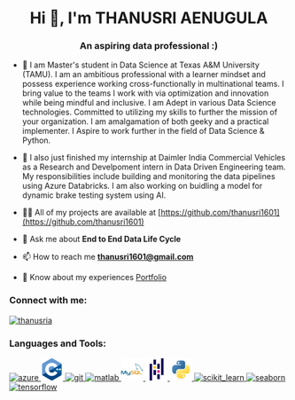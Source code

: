 <h1 align="center">Hi 👋, I'm THANUSRI AENUGULA</h1>
<h3 align="center">An aspiring data professional :)</h3>

- 🔭 I am Master's student in Data Science at Texas A&M University (TAMU). I am an ambitious professional with a learner mindset and possess experience working cross-functionally in multinational teams. I bring value to the teams I work with via optimization and innovation while being mindful and inclusive. I am Adept in various Data Science technologies. Committed to utilizing my skills to further the mission of your organization. I am amalgamation of both geeky and a practical implementer. I Aspire to work further in the field of Data Science & Python.

- 🌱 I also just finished my internship at Daimler India Commercial Vehicles as a Research and Develpoment intern in Data Driven Engineering team. My responsibilities include building and monitoring the data pipelines using Azure Databricks. I am also working on buidling a model for dynamic brake testing system using AI. 

- 👨‍💻 All of my projects are available at [https://github.com/thanusri1601](https://github.com/thanusri1601)

- 💬 Ask me about **End to End Data Life Cycle**

- 📫 How to reach me **thanusri1601@gmail.com**

- 📄 Know about my experiences [Portfolio]((https://thanusri1601.github.io/portfolio/))

<h3 align="left">Connect with me:</h3>
<p align="left">
<a href="https://linkedin.com/in/thanusria" target="blank"><img align="center" src="https://raw.githubusercontent.com/rahuldkjain/github-profile-readme-generator/master/src/images/icons/Social/linked-in-alt.svg" alt="thanusria" height="30" width="40" /></a>
</p>

<h3 align="left">Languages and Tools:</h3>
<p align="left"> <a href="https://azure.microsoft.com/en-in/" target="_blank" rel="noreferrer"> <img src="https://www.vectorlogo.zone/logos/microsoft_azure/microsoft_azure-icon.svg" alt="azure" width="40" height="40"/> </a> <a href="https://www.w3schools.com/cpp/" target="_blank" rel="noreferrer"> <img src="https://raw.githubusercontent.com/devicons/devicon/master/icons/cplusplus/cplusplus-original.svg" alt="cplusplus" width="40" height="40"/> </a> <a href="https://git-scm.com/" target="_blank" rel="noreferrer"> <img src="https://www.vectorlogo.zone/logos/git-scm/git-scm-icon.svg" alt="git" width="40" height="40"/> </a> <a href="https://www.mathworks.com/" target="_blank" rel="noreferrer"> <img src="https://upload.wikimedia.org/wikipedia/commons/2/21/Matlab_Logo.png" alt="matlab" width="40" height="40"/> </a> <a href="https://www.mysql.com/" target="_blank" rel="noreferrer"> <img src="https://raw.githubusercontent.com/devicons/devicon/master/icons/mysql/mysql-original-wordmark.svg" alt="mysql" width="40" height="40"/> </a> <a href="https://pandas.pydata.org/" target="_blank" rel="noreferrer"> <img src="https://raw.githubusercontent.com/devicons/devicon/2ae2a900d2f041da66e950e4d48052658d850630/icons/pandas/pandas-original.svg" alt="pandas" width="40" height="40"/> </a> <a href="https://www.python.org" target="_blank" rel="noreferrer"> <img src="https://raw.githubusercontent.com/devicons/devicon/master/icons/python/python-original.svg" alt="python" width="40" height="40"/> </a> <a href="https://scikit-learn.org/" target="_blank" rel="noreferrer"> <img src="https://upload.wikimedia.org/wikipedia/commons/0/05/Scikit_learn_logo_small.svg" alt="scikit_learn" width="40" height="40"/> </a> <a href="https://seaborn.pydata.org/" target="_blank" rel="noreferrer"> <img src="https://seaborn.pydata.org/_images/logo-mark-lightbg.svg" alt="seaborn" width="40" height="40"/> </a> <a href="https://www.tensorflow.org" target="_blank" rel="noreferrer"> <img src="https://www.vectorlogo.zone/logos/tensorflow/tensorflow-icon.svg" alt="tensorflow" width="40" height="40"/> </a> </p>

